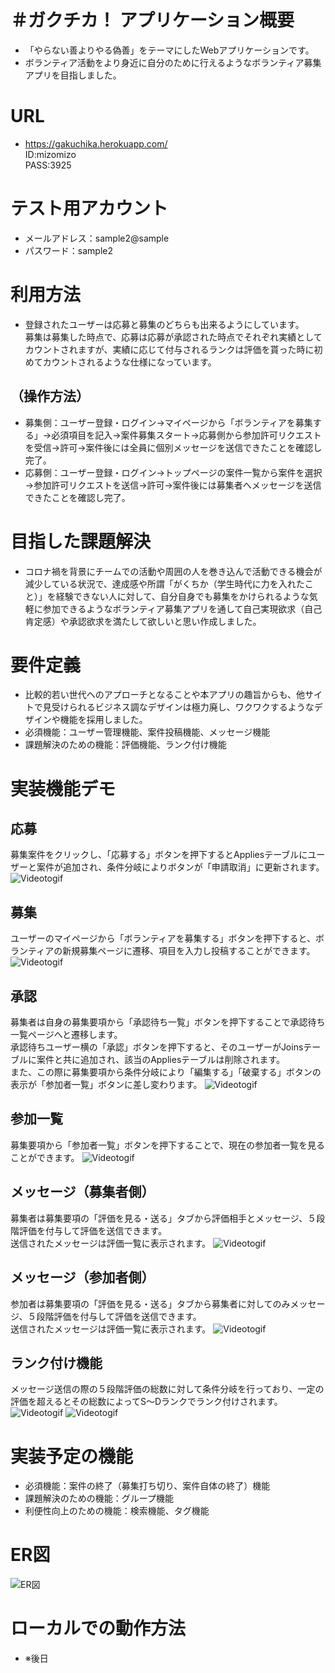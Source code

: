# ＃ガクチカ！   アプリケーション概要
*  「やらない善よりやる偽善」をテーマにしたWebアプリケーションです。
*  ボランティア活動をより身近に自分のために行えるようなボランティア募集アプリを目指しました。

# URL
*  https://gakuchika.herokuapp.com/ 
<br>ID:mizomizo
<br>PASS:3925

# テスト用アカウント
*  メールアドレス：sample2@sample
*  パスワード：sample2

# 利用方法
*  登録されたユーザーは応募と募集のどちらも出来るようにしています。<br>募集は募集した時点で、応募は応募が承認された時点でそれぞれ実績としてカウントされますが、実績に応じて付与されるランクは評価を貰った時に初めてカウントされるような仕様になっています。
## （操作方法）
*  募集側：ユーザー登録・ログイン→マイページから「ボランティアを募集する」→必須項目を記入→案件募集スタート→応募側から参加許可リクエストを受信→許可→案件後には全員に個別メッセージを送信できたことを確認し完了。
*  応募側：ユーザー登録・ログイン→トップページの案件一覧から案件を選択→参加許可リクエストを送信→許可→案件後には募集者へメッセージを送信できたことを確認し完了。

# 目指した課題解決
*  コロナ禍を背景にチームでの活動や周囲の人を巻き込んで活動できる機会が減少している状況で、達成感や所謂「がくちか（学生時代に力を入れたこと）」を経験できない人に対して、自分自身でも募集をかけられるような気軽に参加できるようなボランティア募集アプリを通して自己実現欲求（自己肯定感）や承認欲求を満たして欲しいと思い作成しました。

# 要件定義
*  比較的若い世代へのアプローチとなることや本アプリの趣旨からも、他サイトで見受けられるビジネス調なデザインは極力廃し、ワクワクするようなデザインや機能を採用しました。
*  必須機能：ユーザー管理機能、案件投稿機能、メッセージ機能
*  課題解決のための機能：評価機能、ランク付け機能

# 実装機能デモ
## 応募
募集案件をクリックし、「応募する」ボタンを押下するとAppliesテーブルにユーザーと案件が追加され、条件分岐によりボタンが「申請取消」に更新されます。
![Videotogif](https://i.gyazo.com/3aed342ed1cdc84e765eaf02618e5967.gif)
## 募集
ユーザーのマイページから「ボランティアを募集する」ボタンを押下すると、ボランティアの新規募集ページに遷移、項目を入力し投稿することができます。
![Videotogif](https://i.gyazo.com/b4577dbde301b0b947309f0c4db9fcb0.gif)
## 承認
募集者は自身の募集要項から「承認待ち一覧」ボタンを押下することで承認待ち一覧ページへと遷移します。<br>
承認待ちユーザー横の「承認」ボタンを押下すると、そのユーザーがJoinsテーブルに案件と共に追加され、該当のAppliesテーブルは削除されます。<br>
また、この際に募集要項から条件分岐により「編集する」「破棄する」ボタンの表示が「参加者一覧」ボタンに差し変わります。
![Videotogif](https://i.gyazo.com/6b1845caaaa4d4f11eac8cb0f4cdaef7.gif)
## 参加一覧
募集要項から「参加者一覧」ボタンを押下することで、現在の参加者一覧を見ることができます。
![Videotogif](https://i.gyazo.com/be777599e24db5ef58dcf6a202518355.gif)
## メッセージ（募集者側）
募集者は募集要項の「評価を見る・送る」タブから評価相手とメッセージ、５段階評価を付与して評価を送信できます。<br>
送信されたメッセージは評価一覧に表示されます。
![Videotogif](https://i.gyazo.com/e0f458ce86fd42107dca0e1e1ff25f6f.gif)
## メッセージ（参加者側）
参加者は募集要項の「評価を見る・送る」タブから募集者に対してのみメッセージ、５段階評価を付与して評価を送信できます。<br>
送信されたメッセージは評価一覧に表示されます。
![Videotogif](https://i.gyazo.com/fdb4a09a128b50f87a5d0defd949a920.gif)
## ランク付け機能
メッセージ送信の際の５段階評価の総数に対して条件分岐を行っており、一定の評価を超えるとその総数によってS〜Dランクでランク付けされます。
![Videotogif](https://i.gyazo.com/ff39c2578c2204fb1379a0f2b42ff79a.gif)
![Videotogif](https://i.gyazo.com/f2526270e0f2e7cf3ceafb573b416872.gif)

# 実装予定の機能
*  必須機能：案件の終了（募集打ち切り、案件自体の終了）機能
*  課題解決のための機能：グループ機能
*  利便性向上のための機能：検索機能、タグ機能
# ER図
<img src="https://gyazo.com/43225f310cbab47a317be21387e7a07a" alt="ER図">

# ローカルでの動作方法
*  ※後日
